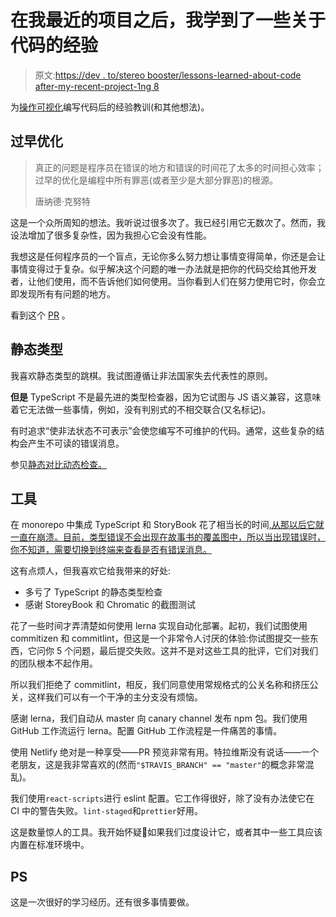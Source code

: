 # 在我最近的项目之后，我学到了一些关于代码的经验

> 原文:[https://dev . to/stereo booster/lessons-learned-about-code after-my-recent-project-1ng 8](https://dev.to/stereobooster/lessons-learned-about-code-after-my-recent-project-1ng8)

为[操作可视化](https://github.com/contiamo/operational-visualizations)编写代码后的经验教训(和其他想法)。

## [](#premature-optimization)过早优化

> 真正的问题是程序员在错误的地方和错误的时间花了太多的时间担心效率；过早的优化是编程中所有罪恶(或者至少是大部分罪恶)的根源。
> 
> 唐纳德·克努特

这是一个众所周知的想法。我听说过很多次了。我已经引用它无数次了。然而，我设法增加了很多复杂性，因为我担心它会没有性能。

我想这是任何程序员的一个盲点，无论你多么努力想让事情变得简单，你还是会让事情变得过于复杂。似乎解决这个问题的唯一办法就是把你的代码交给其他开发者，让他们使用，而不告诉他们如何使用。当你看到人们在努力使用它时，你会立即发现所有有问题的地方。

看到这个 [PR](https://github.com/contiamo/operational-visualizations/pull/96/files) 。

## [](#static-types)静态类型

我喜欢静态类型的跳棋。我试图遵循让非法国家失去代表性的原则。

**但是** TypeScript 不是最先进的类型检查器，因为它试图与 JS 语义兼容，这意味着它无法做一些事情，例如，没有判别式的不相交联合(又名标记)。

有时追求“使非法状态不可表示”会使您编写不可维护的代码。通常，这些复杂的结构会产生不可读的错误消息。

参见[静态对比动态检查。](https://github.com/contiamo/operational-visualizations/blob/master/docs/adr/0006-static-vs-dynamic-check.md)

## [](#tools)工具

在 monorepo 中集成 TypeScript 和 StoryBook 花了相当长的时间[,从那以后它就一直在崩溃。目前，类型错误不会出现在故事书的覆盖图中，所以当出现错误时，你不知道，需要切换到终端来查看是否有错误消息。](https://github.com/stereobooster/typescript-monorepo)

这有点烦人，但我喜欢它给我带来的好处:

*   多亏了 TypeScript 的静态类型检查
*   感谢 StoreyBook 和 Chromatic 的截图测试

花了一些时间才弄清楚如何使用 lerna 实现自动化部署。起初，我们试图使用 commitizen 和 commitlint，但这是一个非常令人讨厌的体验:你试图提交一些东西，它问你 5 个问题，最后提交失败。这并不是对这些工具的批评，它们对我们的团队根本不起作用。

所以我们拒绝了 commitlint，相反，我们同意使用常规格式的公关名称和挤压公关，这样我们可以有一个干净的主分支没有烦恼。

感谢 lerna，我们自动从 master 向 canary channel 发布 npm 包。我们使用 GitHub 工作流运行 lerna。配置 GitHub 工作流程是一件痛苦的事情。

使用 Netlify 绝对是一种享受——PR 预览非常有用。特拉维斯没有说话——一个老朋友，这是我非常喜欢的(然而`"$TRAVIS_BRANCH" == "master"`的概念非常混乱)。

我们使用`react-scripts`进行 eslint 配置。它工作得很好，除了没有办法使它在 CI 中的警告失败。`lint-staged`和`prettier`好用。

这是数量惊人的工具。我开始怀疑🤔如果我们过度设计它，或者其中一些工具应该内置在标准环境中。

## [](#ps)PS

这是一次很好的学习经历。还有很多事情要做。